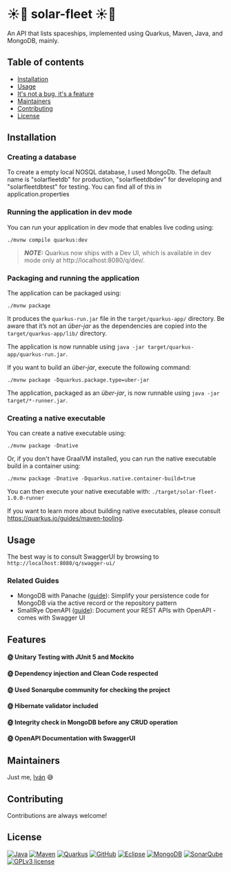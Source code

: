 # :sunny::rocket: solar-fleet :sunny::rocket:

An API that lists spaceships, implemented using Quarkus, Maven, Java, and MongoDB, mainly.


## Table of contents

- [Installation](#installation)
- [Usage](#usage)
- [It's not a bug, it's a feature](#features)
- [Maintainers](#maintainers)
- [Contributing](#contributing)
- [License](#license)


## Installation

### Creating a database

To create a empty local NOSQL database, I used MongoDb. The default name is "solarfleetdb" for production, "solarfleetdbdev" for developing and "solarfleetdbtest" for testing. You can find all of this in application.properties

### Running the application in dev mode

You can run your application in dev mode that enables live coding using:
```shell script
./mvnw compile quarkus:dev
```

> **_NOTE:_**  Quarkus now ships with a Dev UI, which is available in dev mode only at http://localhost:8080/q/dev/.

### Packaging and running the application

The application can be packaged using:
```shell script
./mvnw package
```
It produces the `quarkus-run.jar` file in the `target/quarkus-app/` directory.
Be aware that it’s not an _über-jar_ as the dependencies are copied into the `target/quarkus-app/lib/` directory.

The application is now runnable using `java -jar target/quarkus-app/quarkus-run.jar`.

If you want to build an _über-jar_, execute the following command:
```shell script
./mvnw package -Dquarkus.package.type=uber-jar
```

The application, packaged as an _über-jar_, is now runnable using `java -jar target/*-runner.jar`.

### Creating a native executable

You can create a native executable using: 
```shell script
./mvnw package -Dnative
```

Or, if you don't have GraalVM installed, you can run the native executable build in a container using: 
```shell script
./mvnw package -Dnative -Dquarkus.native.container-build=true
```

You can then execute your native executable with: `./target/solar-fleet-1.0.0-runner`

If you want to learn more about building native executables, please consult https://quarkus.io/guides/maven-tooling.


## Usage

The best way is to consult SwaggerUI by browsing to `http://localhost:8080/q/swagger-ui/`


### Related Guides

- MongoDB with Panache ([guide](https://quarkus.io/guides/mongodb-panache)): Simplify your persistence code for MongoDB via the active record or the repository pattern
- SmallRye OpenAPI ([guide](https://quarkus.io/guides/openapi-swaggerui)): Document your REST APIs with OpenAPI - comes with Swagger UI


## Features

#### :sun_with_face: Unitary Testing with JUnit 5 and Mockito 

#### :sun_with_face: Dependency injection and Clean Code respected

#### :sun_with_face: Used Sonarqube community for checking the project

#### :sun_with_face: Hibernate validator included

#### :sun_with_face: Integrity check in MongoDB before any CRUD operation

#### :sun_with_face: OpenAPI Documentation with SwaggerUI


## Maintainers

Just me, [Iván](https://github.com/Ivan-Montes) :sweat_smile:


## Contributing

Contributions are always welcome! 


## License

[![Java](https://badgen.net/static/JavaSE/17/orange)](https://www.java.com/es/)
[![Maven](https://badgen.net/badge/icon/maven?icon=maven&label&color=red)](https://https://maven.apache.org/)
[![Quarkus](https://badgen.net/static/Quarkus/3.6/black)](https://code.quarkus.io/)
[![GitHub](https://badgen.net/badge/icon/github?icon=github&label)](https://github.com)
[![Eclipse](https://badgen.net/badge/icon/eclipse?icon=eclipse&label)](https://https://eclipse.org/)
[![MongoDB](https://badgen.net/static/MongoDB/Community/green)](https://www.mongodb.com)
[![SonarQube](https://badgen.net/badge/icon/sonarqube?icon=sonarqube&label&color=purple)](https://www.sonarsource.com/products/sonarqube/downloads/)
[![GPLv3 license](https://img.shields.io/badge/License-GPLv3-blue.svg)](https://choosealicense.com/licenses/gpl-3.0/)
